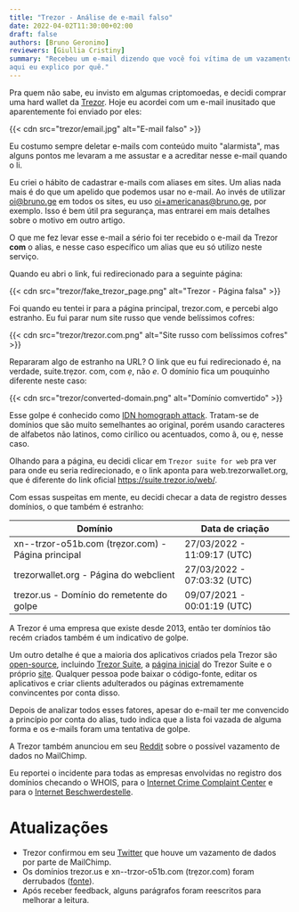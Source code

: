 ```yaml
---
title: "Trezor - Análise de e-mail falso"
date: 2022-04-02T11:30:00+02:00
draft: false
authors: [Bruno Geronimo]
reviewers: [Giullia Cristiny]
summary: "Recebeu um e-mail dizendo que você foi vítima de um vazamento? O e-mail é falso, e 
aqui eu explico por quê."
---
```

Pra quem não sabe, eu invisto em algumas criptomoedas, e decidi comprar uma hard wallet da
[Trezor](https://trezor.io). Hoje eu acordei com um e-mail inusitado que aparentemente foi 
enviado por eles:

{{< cdn src="trezor/email.jpg" alt="E-mail falso" >}}

Eu costumo sempre deletar e-mails com conteúdo muito "alarmista", mas alguns pontos me levaram a 
me assustar e a acreditar nesse e-mail quando o li.

Eu criei o hábito de cadastrar e-mails com aliases em sites. Um alias nada mais é do que um apelido
que podemos usar no e-mail. Ao invés de utilizar oi@bruno.ge em todos os sites, eu uso
oi+americanas@bruno.ge, por exemplo. Isso é bem útil pra segurança, mas entrarei em mais detalhes
sobre o motivo em outro artigo.

O que me fez levar esse e-mail a sério foi ter recebido o e-mail da Trezor **com** o 
alias, e nesse caso específico um alias que eu só utilizo neste serviço.

Quando eu abri o link, fui redirecionado para a seguinte página:

{{< cdn src="trezor/fake_trezor_page.png" alt="Trezor - Página falsa" >}}

Foi quando eu tentei ir para a página principal, trezor.com, e percebi algo estranho. Eu fui 
parar num site russo que vende belíssimos cofres:

{{< cdn src="trezor/trezor.com.png" alt="Site russo com belíssimos cofres" >}}

Repararam algo de estranho na URL? O link que eu fui redirecionado é, na verdade, suite.trẹzor.
com, com *ẹ*, não *e*. O domínio fica um pouquinho diferente neste caso:

{{< cdn src="trezor/converted-domain.png" alt="Domínio comvertido" >}}

Esse golpe é conhecido como [IDN homograph attack](https://en.wikipedia.org/wiki/IDN_homograph_attack).
Tratam-se de domínios que são muito semelhantes ao original, porém usando caracteres de 
alfabetos não latinos, como cirílico ou acentuados, como ã, ou ẹ, nesse caso.

Olhando para a página, eu decidi clicar em `Trezor suite for web` pra ver para onde eu seria 
redirecionado, e o link aponta para web.trezorwallet.org, que é diferente do link oficial 
https://suite.trezor.io/web/.

Com essas suspeitas em mente, eu decidi checar a data de registro desses domínios, o que também 
é estranho:

| Domínio                                              | Data de criação             |
|------------------------------------------------------| --------------------------- |
| xn--trzor-o51b.com (trẹzor.com) - Página principal   | 27/03/2022 - 11:09:17 (UTC) |
| trezorwallet.org - Página do webclient               | 27/03/2022 - 07:03:32 (UTC) |
| trezor.us - Domínio do remetente do golpe            | 09/07/2021 - 00:01:19 (UTC) |

A Trezor é uma empresa que existe desde 2013, então ter domínios tão recém criados também é um 
indicativo de golpe.

Um outro detalhe é que a maioria dos aplicativos criados pela Trezor são 
[open-source](https://github.com/trezor), 
incluindo [Trezor Suite](https://github.com/trezor/trezor-suite), 
a [página inicial](https://github.com/trezor/trezor-suite/tree/develop/packages/suite-web-landing) 
do Trezor Suite e o próprio [site](https://github.com/trezor/trezor-suite/tree/develop/packages/suite-web).
Qualquer pessoa pode baixar o código-fonte, editar os aplicativos e criar clients adulterados ou 
páginas extremamente convincentes por conta disso.

Depois de analizar todos esses fatores, apesar do e-mail ter me convencido a princípio por conta 
do alias, tudo indica que a lista foi vazada de alguma forma e os e-mails foram uma tentativa de 
golpe.

A Trezor também anunciou em seu [Reddit](https://www.reddit.com/r/TREZOR/comments/tv5yn9/we_are_investigating_a_potential_data_breach_of/) 
sobre o possível vazamento de dados no MailChimp.

Eu reportei o incidente para todas as empresas envolvidas no registro dos domínios checando o 
WHOIS, para o 
[Internet Crime Complaint Center](https://www.ic3.gov/) e para o 
[Internet Beschwerdestelle](https://www.internet-beschwerdestelle.de/en/index.html).

# Atualizações

* Trezor confirmou em seu [Twitter](https://twitter.com/Trezor/status/1510558771944333312) que 
  houve um vazamento de dados por parte de MailChimp.
* Os domínios trezor.us e xn--trzor-o51b.com (trẹzor.com) foram derrubados 
  ([fonte](https://twitter.com/Trezor/status/1510602645572050949)).
* Após receber feedback, alguns parágrafos foram reescritos para melhorar a leitura.